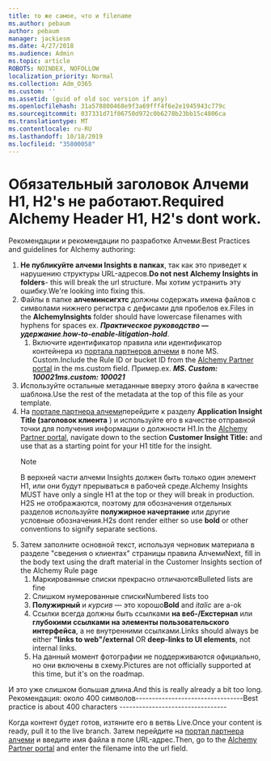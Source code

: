 ```yaml
---
title: то же самое, что и filename
ms.author: pebaum
author: pebaum
manager: jackiesm
ms.date: 4/27/2018
ms.audience: Admin
ms.topic: article
ROBOTS: NOINDEX, NOFOLLOW
localization_priority: Normal
ms.collection: Adm_O365
ms.custom: ''
ms.assetid: (guid of old soc version if any)
ms.openlocfilehash: 31a578800468e9f3a69fff4f6e2e1945943c779c
ms.sourcegitcommit: 037331d71f06750d972c0b6278b23bb15c4806ca
ms.translationtype: MT
ms.contentlocale: ru-RU
ms.lasthandoff: 10/18/2019
ms.locfileid: "35800058"
---
```

# <a name="required-alchemy-header-h1-h2s-dont-work"></a><span data-ttu-id="1a174-102">Обязательный заголовок Алчеми H1, H2's не работают.</span><span class="sxs-lookup"><span data-stu-id="1a174-102">Required Alchemy Header H1, H2's dont work.</span></span>
<span data-ttu-id="1a174-103">Рекомендации и рекомендации по разработке Алчеми:</span><span class="sxs-lookup"><span data-stu-id="1a174-103">Best Practices and guidelines for Alchemy authoring:</span></span>

1. <span data-ttu-id="1a174-104">**Не публикуйте алчеми Insights в папках**, так как это приведет к нарушению структуры URL-адресов.</span><span class="sxs-lookup"><span data-stu-id="1a174-104">**Do not nest Alchemy Insights in folders**- this will break the url structure.</span></span> <span data-ttu-id="1a174-105">Мы хотим устранить эту ошибку.</span><span class="sxs-lookup"><span data-stu-id="1a174-105">We're looking into fixing this.</span></span>
1. <span data-ttu-id="1a174-106">Файлы в папке **алчеминсигхтс** должны содержать имена файлов с символами нижнего регистра с дефисами для пробелов ex.</span><span class="sxs-lookup"><span data-stu-id="1a174-106">Files in the **AlchemyInsights** folder should have lowercase filenames with hyphens for spaces ex.</span></span> <span data-ttu-id="1a174-107">***Практическое руководство — удержание***.</span><span class="sxs-lookup"><span data-stu-id="1a174-107">***how-to-enable-litigation-hold***.</span></span>
    1. <span data-ttu-id="1a174-108">Включите идентификатор правила или идентификатор контейнера из [портала партнеров алчеми](https://alchemyportal.azurewebsites.net) в поле MS. Custom.</span><span class="sxs-lookup"><span data-stu-id="1a174-108">Include the Rule ID or bucket ID from the [Alchemy Partner portal](https://alchemyportal.azurewebsites.net) in the ms.custom field.</span></span> <span data-ttu-id="1a174-109">Пример.</span><span class="sxs-lookup"><span data-stu-id="1a174-109">ex.</span></span> <span data-ttu-id="1a174-110">***MS. Custom: 100021***</span><span class="sxs-lookup"><span data-stu-id="1a174-110">***ms.custom: 100021***</span></span>
1. <span data-ttu-id="1a174-111">Используйте остальные метаданные вверху этого файла в качестве шаблона.</span><span class="sxs-lookup"><span data-stu-id="1a174-111">Use the rest of the metadata at the top of this file as your template.</span></span>
1. <span data-ttu-id="1a174-112">На [портале партнера алчеми](https://alchemyportal.azurewebsites.net)перейдите к разделу **Application Insight Title (заголовок клиента** ) и используйте его в качестве отправной точки для получения информации о должности H1.</span><span class="sxs-lookup"><span data-stu-id="1a174-112">In the [Alchemy Partner portal](https://alchemyportal.azurewebsites.net), navigate down to the section **Customer Insight Title:** and use that as a starting point for your H1 title for the insight.</span></span> 
    > [!NOTE]
    > <span data-ttu-id="1a174-113">В верхней части алчеми Insights должен быть только один элемент H1, или они будут прерываться в рабочей среде.</span><span class="sxs-lookup"><span data-stu-id="1a174-113">Alchemy Insights MUST have only a single H1 at the top or they will break in production.</span></span> <span data-ttu-id="1a174-114">H2S не отображаются, поэтому для обозначения отдельных разделов используйте **полужирное начертание** или другие условные обозначения.</span><span class="sxs-lookup"><span data-stu-id="1a174-114">H2s dont render either so use **bold** or other conventions to signify separate sections.</span></span>
1. <span data-ttu-id="1a174-115">Затем заполните основной текст, используя черновик материала в разделе "сведения о клиентах" страницы правила Алчеми</span><span class="sxs-lookup"><span data-stu-id="1a174-115">Next, fill in the body text using the draft material in the Customer Insights section of the Alchemy Rule page</span></span>
    1. <span data-ttu-id="1a174-116">Маркированные списки прекрасно отличаются</span><span class="sxs-lookup"><span data-stu-id="1a174-116">Bulleted lists are fine</span></span>
    1. <span data-ttu-id="1a174-117">Слишком нумерованные списки</span><span class="sxs-lookup"><span data-stu-id="1a174-117">Numbered lists too</span></span>
    1. <span data-ttu-id="1a174-118">**Полужирный** и *курсив* — это хорошо</span><span class="sxs-lookup"><span data-stu-id="1a174-118">**Bold** and *italic* are a-ok</span></span>
    1. <span data-ttu-id="1a174-119">Ссылки всегда должны быть ссылками **на веб-/Екстернал** или **глубокими ссылками на элементы пользовательского интерфейса**, а не внутренними ссылками.</span><span class="sxs-lookup"><span data-stu-id="1a174-119">Links should always be either **"links to web"/external** OR **deep-links to UI elements**, not internal links.</span></span>
    1. <span data-ttu-id="1a174-120">На данный момент фотографии не поддерживаются официально, но они включены в схему.</span><span class="sxs-lookup"><span data-stu-id="1a174-120">Pictures are not officially supported at this time, but it's on the roadmap.</span></span>

<span data-ttu-id="1a174-121">И это уже слишком большая длина.</span><span class="sxs-lookup"><span data-stu-id="1a174-121">And this is really already a bit too long.</span></span> <span data-ttu-id="1a174-122">Рекомендация: около 400 символов---------------------------------</span><span class="sxs-lookup"><span data-stu-id="1a174-122">Best practice is about 400 characters ---------------------------------</span></span>

<span data-ttu-id="1a174-123">Когда контент будет готов, изтяните его в ветвь Live.</span><span class="sxs-lookup"><span data-stu-id="1a174-123">Once your content is ready, pull it to the live branch.</span></span> <span data-ttu-id="1a174-124">Затем перейдите на [портал партнера алчеми](https://alchemyportal.azurewebsites.net) и введите имя файла в поле URL-адрес.</span><span class="sxs-lookup"><span data-stu-id="1a174-124">Then, go to the [Alchemy Partner portal](https://alchemyportal.azurewebsites.net) and enter the filename into the url field.</span></span> 